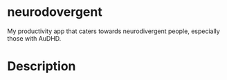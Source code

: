 # neurodovergent
My productivity app that caters towards neurodivergent people, especially those with AuDHD.

# Description